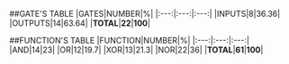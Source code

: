 ##GATE'S TABLE
|GATES|NUMBER|%|
|:---:|:---:|:---:|
|INPUTS|8|36.36|
|OUTPUTS|14|63.64|
|**TOTAL**|**22**|**100**|

##FUNCTION'S TABLE
|FUNCTION|NUMBER|%|
|:---:|:---:|:---:|
|AND|14|23|
|OR|12|19.7|
|XOR|13|21.3|
|NOR|22|36|
|**TOTAL**|**61**|**100**|


